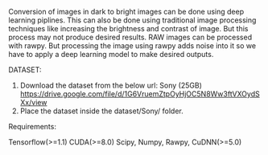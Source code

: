 
Conversion of images in dark to bright images can be done using deep learning piplines. 
This can also be done using traditional image processing techniques like increasing the brightness and contrast of image. But this process may not produce desired results. 
RAW images can be processed with rawpy. But processing the image using rawpy adds noise into it so we have to apply a deep learning model to make desired outputs.


DATASET:

1. Download the dataset from the below url:
   Sony (25GB)
   https://drive.google.com/file/d/1G6VruemZtpOyHjOC5N8Ww3ftVXOydSXx/view
2. Place the dataset inside the dataset/Sony/ folder.

Requirements:

Tensorflow(>=1.1)
CUDA(>=8.0)
Scipy, Numpy, Rawpy,
CuDNN(>=5.0) 
